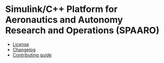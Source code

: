 # Simulink/C++ Platform for Aeronautics and Autonomy Research and Operations (SPAARO)
   * [License](LICENSE.md)
   * [Changelog](CHANGELOG.md)
   * [Contributing guide](CONTRIBUTING.md)
